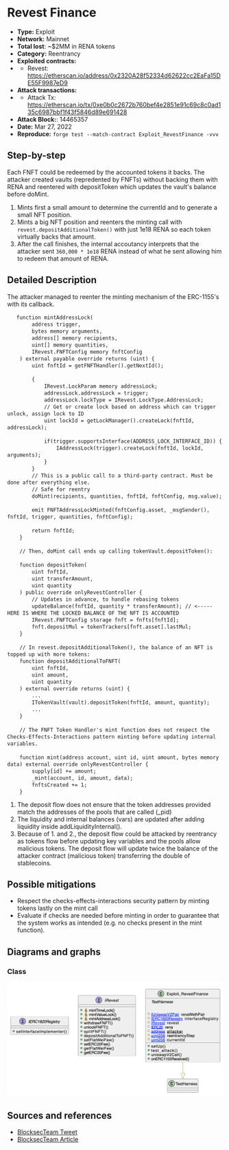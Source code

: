 # Revest Finance
- **Type:** Exploit
- **Network:** Mainnet
- **Total lost**: ~$2MM in RENA tokens
- **Category:** Reentrancy
- **Exploited contracts:**
- - Revest: https://etherscan.io/address/0x2320A28f52334d62622cc2EaFa15DE55F9987eD9
- **Attack transactions:**
- - Attack Tx: https://etherscan.io/tx/0xe0b0c2672b760bef4e2851e91c69c8c0ad135c6987bbf1f43f5846d89e691428
- **Attack Block:**: 14465357 
- **Date:** Mar 27, 2022
- **Reproduce:** `forge test --match-contract Exploit_RevestFinance -vvv`

## Step-by-step 
Each FNFT could be redeemed by the accounted tokens it backs. The attacker created vaults (repredented by FNFTs) without backing them with RENA and
reentered with depositToken which updates the vault's balance before doMint.

1. Mints first a small amount to determine the currentId and to generate a small NFT position.
2. Mints a big NFT position and reenters the minting call with `revest.depositAdditionalToken()` with just 1e18 RENA so each token virtually backs that amount.
3. After the call finishes, the internal accoutancy interprets that the attacker sent `360,000 * 1e18` RENA instead of what he sent allowing him to redeem that amount of RENA.
 
## Detailed Description
The attacker managed to reenter the minting mechanism of the ERC-1155's with its callback.

```solidity
   function mintAddressLock(
        address trigger,
        bytes memory arguments,
        address[] memory recipients,
        uint[] memory quantities,
        IRevest.FNFTConfig memory fnftConfig
    ) external payable override returns (uint) {
        uint fnftId = getFNFTHandler().getNextId();

        {
            IRevest.LockParam memory addressLock;
            addressLock.addressLock = trigger;
            addressLock.lockType = IRevest.LockType.AddressLock;
            // Get or create lock based on address which can trigger unlock, assign lock to ID
            uint lockId = getLockManager().createLock(fnftId, addressLock);

            if(trigger.supportsInterface(ADDRESS_LOCK_INTERFACE_ID)) {
                IAddressLock(trigger).createLock(fnftId, lockId, arguments);
            }
        }
        // This is a public call to a third-party contract. Must be done after everything else.
        // Safe for reentry
        doMint(recipients, quantities, fnftId, fnftConfig, msg.value);

        emit FNFTAddressLockMinted(fnftConfig.asset, _msgSender(), fnftId, trigger, quantities, fnftConfig);

        return fnftId;
    }

    // Then, doMint call ends up calling tokenVault.depositToken():

    function depositToken(
        uint fnftId,
        uint transferAmount,
        uint quantity
    ) public override onlyRevestController {
        // Updates in advance, to handle rebasing tokens
        updateBalance(fnftId, quantity * transferAmount); // <----- HERE IS WHERE THE LOCKED BALANCE OF THE NFT IS ACCOUNTED
        IRevest.FNFTConfig storage fnft = fnfts[fnftId];
        fnft.depositMul = tokenTrackers[fnft.asset].lastMul;
    }

    // In revest.depositAdditionalToken(), the balance of an NFT is topped up with more tokens:
    function depositAdditionalToFNFT(
        uint fnftId,
        uint amount,
        uint quantity
    ) external override returns (uint) {
        ...
        ITokenVault(vault).depositToken(fnftId, amount, quantity);
        ...
    }

    // The FNFT Token Handler's mint function does not respect the Checks-Effects-Interactions pattern minting before updating internal variables.
    
    function mint(address account, uint id, uint amount, bytes memory data) external override onlyRevestController {
        supply[id] += amount;
        _mint(account, id, amount, data);
        fnftsCreated += 1;
    }
```

1. The deposit flow does not ensure that the token addresses provided match the addresses of the pools that are called (_pid)
2. The liquidity and internal balances (vars) are updated after adding liquidity inside addLiquidityInternal().
3. Because of 1. and 2., the deposit flow could be attacked by reentrancy as tokens flow before updating key variables and the pools allow malicious tokens.
The deposit flow will update twice the balance of the attacker contract (malicious token) transferring the double of stablecoins.

## Possible mitigations
- Respect the checks-effects-interactions security pattern by minting tokens lastly on the mint call
- Evaluate if checks are needed before minting in order to guarantee that the system works as intended (e.g. no checks present in the mint function).


## Diagrams and graphs

### Class

![class](revest.png)

## Sources and references
- [BlocksecTeam Tweet](https://twitter.com/BlockSecTeam/status/1508065573250678793)
- [BlocksecTeam Article](https://blocksecteam.medium.com/revest-finance-vulnerabilities-more-than-re-entrancy-1609957b742f)
